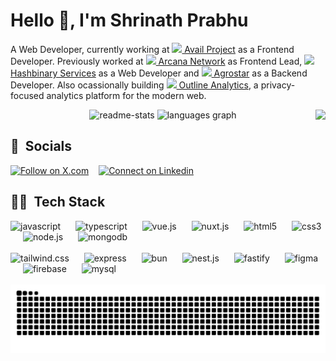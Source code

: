 <h1>Hello 👋, I'm Shrinath Prabhu</h1>

A Web Developer, currently working at <a href="https://availproject.org" target="_blank"><img src="https://avatars.githubusercontent.com/u/125018949?s=200&v=4" width="12" /> Avail Project</a> as a Frontend Developer. Previously worked at <a href="https://arcana.network" target="_blank"><img src="https://avatars.githubusercontent.com/u/82495837?s=200&v=4" width="12" /> Arcana Network</a> as Frontend Lead, <a href="https://hashbinary.com" target="_blank"><img src="https://hashbinary.com/wp-content/uploads/2020/07/Hahshb_medium-e1594828247944.png" width="12" /> Hashbinary Services</a> as a Web Developer and <a href="https://agrostar.in" target="_blank"><img src="https://agrostar.in/favicon.ico" width="12" /> Agrostar</a> as a Backend Developer. Also ocassionally building <a href="https://useoutline.xyz" target="_blank"><img src="https://avatars.githubusercontent.com/u/132091068?s=200&v=4" width="16" /> Outline Analytics</a>, a privacy-focused analytics platform for the modern web.

<div align="center">
    <picture>
        <source media="(prefers-color-scheme: dark)" srcset="https://github-readme-stats.vercel.app/api?username=shrinathprabhu&hide_title=false&hide_rank=false&show_icons=true&include_all_commits=true&count_private=true&disable_animations=false&theme=vue-dark&locale=en&hide_border=false" />
        <source media="(prefers-color-scheme: light)" srcset="https://github-readme-stats.vercel.app/api?username=shrinathprabhu&hide_title=false&hide_rank=false&show_icons=true&include_all_commits=true&count_private=true&disable_animations=false&theme=vue&locale=en&hide_border=false" />
        <img alt="readme-stats" src="https://github-readme-stats.vercel.app/api?username=shrinathprabhu&hide_title=false&hide_rank=false&show_icons=true&include_all_commits=true&count_private=true&disable_animations=false&theme=vue-dark&locale=en&hide_border=false" height="150" alt="stats graph" />
    </picture>
    <picture>
        <source media="(prefers-color-scheme: dark)" srcset="https://github-readme-stats.vercel.app/api/top-langs?username=shrinathprabhu&locale=en&hide_title=false&layout=compact&card_width=320&langs_count=5&theme=vue-dark&hide_border=false" />
        <source media="(prefers-color-scheme: light)" srcset="https://github-readme-stats.vercel.app/api/top-langs?username=shrinathprabhu&locale=en&hide_title=false&layout=compact&card_width=320&langs_count=5&theme=vue&hide_border=false" />
        <img src="https://github-readme-stats.vercel.app/api/top-langs?username=shrinathprabhu&locale=en&hide_title=false&layout=compact&card_width=320&langs_count=5&theme=vue-dark&hide_border=false" height="150" alt="languages graph"  />
    </picture>
    <img align="right" height="120" src="https://media1.tenor.com/m/Ch4VFEjuI7IAAAAC/anime-boy.gif"  />
    <!-- <img src="https://streak-stats.demolab.com/?user=shrinathprabhu&theme=vue-dark&date_format=M%20j%5B%2C%20Y%5D" height="150" alt="streak graph"  /> -->
</div>

<h2>🤝 &nbsp;Socials</h2>
<p>
</a><a target="_blank" href="https://twitter.com/shrinath_prabhu" style="display: inline-block;"><img src="https://img.shields.io/static/v1?message=x.com&logo=x&label=&color=000000&logoColor=white&labelColor=&style=for-the-badge" height="32" alt="Follow on X.com"  /></a>
<img width="8" />
<a target="_blank" href="https://www.linkedin.com/in/shrinath-prabhu" style="display: inline-block;"><img src="https://img.shields.io/static/v1?message=LinkedIn&logo=linkedin&label=&color=0077B5&logoColor=white&labelColor=&style=for-the-badge" height="32" alt="Connect on Linkedin"  /></a>
</p>

<h2>🧑‍💻 &nbsp;Tech Stack</h2>
<div align="left">
    <img src="https://cdn.jsdelivr.net/gh/devicons/devicon@latest/icons/javascript/javascript-original.svg" height="48" alt="javascript" />
    <img width="16" />
    <img src="https://cdn.jsdelivr.net/gh/devicons/devicon/icons/typescript/typescript-original.svg" height="48" alt="typescript"  />
    <img width="16" />
    <img src="https://cdn.jsdelivr.net/gh/devicons/devicon@latest/icons/vuejs/vuejs-original-wordmark.svg" height="48" alt="vue.js"  />
    <img width="16" />
    <img src="https://cdn.jsdelivr.net/gh/devicons/devicon@latest/icons/nuxtjs/nuxtjs-original-wordmark.svg" height="48" alt="nuxt.js" />
    <img width="16" />
    <img src="https://cdn.jsdelivr.net/gh/devicons/devicon@latest/icons/html5/html5-original-wordmark.svg" height="48" alt="html5"  />
    <img width="16" />
    <img src="https://cdn.jsdelivr.net/gh/devicons/devicon@latest/icons/css3/css3-original-wordmark.svg" height="48" alt="css3"  />
    <img width="16" />
    <img src="https://cdn.jsdelivr.net/gh/devicons/devicon@latest/icons/nodejs/nodejs-original-wordmark.svg" height="48" alt="node.js" />
    <img width="16" />
    <img src="https://cdn.jsdelivr.net/gh/devicons/devicon@latest/icons/mongodb/mongodb-original-wordmark.svg" height="48" alt="mongodb"  />
    <br /><br />
    <img src="https://cdn.jsdelivr.net/gh/devicons/devicon@latest/icons/tailwindcss/tailwindcss-original-wordmark.svg"  height="48" alt="tailwind.css" />
    <img width="16" />
    <img src="https://cdn.jsdelivr.net/gh/devicons/devicon@latest/icons/express/express-original-wordmark.svg" height="48" alt="express" />
    <img width="16" />
    <img src="https://cdn.jsdelivr.net/gh/devicons/devicon@latest/icons/bun/bun-original.svg" height="48" alt="bun" />
    <img width="16" />
    <img src="https://cdn.jsdelivr.net/gh/devicons/devicon@latest/icons/nestjs/nestjs-original-wordmark.svg" height="48" alt="nest.js" />
    <img width="16" />
    <img src="https://cdn.jsdelivr.net/gh/devicons/devicon@latest/icons/fastify/fastify-plain-wordmark.svg" height="48" alt="fastify" />
   <img width="16" />
    <img src="https://cdn.jsdelivr.net/gh/devicons/devicon@latest/icons/figma/figma-original.svg" height="48" alt="figma" />
    <img width="16" />
    <img src="https://cdn.jsdelivr.net/gh/devicons/devicon@latest/icons/firebase/firebase-original-wordmark.svg" height="48" alt="firebase" />
    <img width="16" />
    <img src="https://cdn.jsdelivr.net/gh/devicons/devicon@latest/icons/mysql/mysql-original-wordmark.svg" height="48" alt="mysql" />

</div>

<!-- <h2>✒️ Blogs</h2>
<ul>
<li><a target="_blank" href="https://medium.com/arcana-network-blog/vue-3-composition-api-basics-and-patterns-44813f2c785d">Vue 3 Composition API: Basics and Patterns</a></li>
</ul> -->

<!-- [![Shrinath's Github Trophies](https://github-profile-trophy.vercel.app/?username=shrinathprabhu&column=7&theme=dracula)](https://github.com/anuraghazra/github-readme-stats) -->

<br clear="both">

<div align="center">
<picture>
  <source media="(prefers-color-scheme: dark)" srcset="https://raw.githubusercontent.com/shrinathprabhu/shrinathprabhu/output/snake-dark.svg" />
  <source media="(prefers-color-scheme: light)" srcset="https://raw.githubusercontent.com/shrinathprabhu/shrinathprabhu/output/snake-light.svg" />
  <img alt="github-snake" src="https://raw.githubusercontent.com/shrinathprabhu/shrinathprabhu/output/snake.svg" />
</picture>
</div>

<!-- <a href="https://paypal.me/shrinathprabhu" target="_blank">
<img src="https://cdn-icons-png.flaticon.com/512/174/174861.png" width="16" height="16" alt="Paypal" />
</a>&nbsp;&nbsp;
<a href="https://ko-fi.com/shrinath" target="_blank">
<img src="https://www.vectorlogo.zone/logos/ko-fi/ko-fi-icon.svg" width="16" height="16" alt="Ko-fi" />
</a>
<a href="https://www.buymeacoffee.com/shrinathprabhu" target="_blank">
<img src="https://www.buymeacoffee.com/assets/img/guidelines/logo-mark-1.svg" width="16" height="16" alt="Buy Me a Coffee" />
</a> -->

